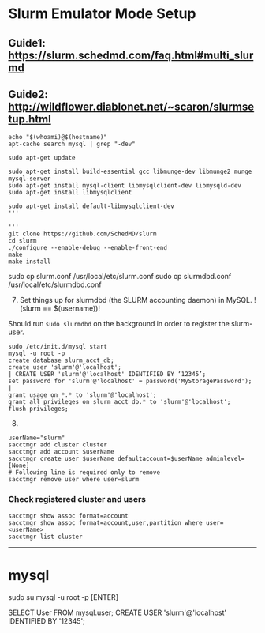 # Slurm Emulator Mode Setup

## Guide1: https://slurm.schedmd.com/faq.html#multi_slurmd
## Guide2: http://wildflower.diablonet.net/~scaron/slurmsetup.html

```
echo "$(whoami)@$(hostname)"
apt-cache search mysql | grep "-dev"
```

```
sudo apt-get update

sudo apt-get install build-essential gcc libmunge-dev libmunge2 munge mysql-server
sudo apt-get install mysql-client libmysqlclient-dev libmysqld-dev
sudo apt-get install libmysqlclient

sudo apt-get install default-libmysqlclient-dev
'''

'''
git clone https://github.com/SchedMD/slurm
cd slurm
./configure --enable-debug --enable-front-end
make
make install
```

sudo cp slurm.conf    /usr/local/etc/slurm.conf
sudo cp slurmdbd.conf /usr/local/etc/slurmdbd.conf

7. Set things up for slurmdbd (the SLURM accounting daemon) in MySQL. !(slurm == $(username))!

Should run `sudo slurmdbd` on the background in order to register the slurm-user.

```
sudo /etc/init.d/mysql start
mysql -u root -p
create database slurm_acct_db;
create user 'slurm'@'localhost';                                         | CREATE USER 'slurm'@'localhost' IDENTIFIED BY ‘12345’;
set password for 'slurm'@'localhost' = password('MyStoragePassword');    |
grant usage on *.* to 'slurm'@'localhost';
grant all privileges on slurm_acct_db.* to 'slurm'@'localhost';
flush privileges;
```

8. 


```
userName="slurm"
sacctmgr add cluster cluster
sacctmgr add account $userName
sacctmgr create user $userName defaultaccount=$userName adminlevel=[None]
# Following line is required only to remove
sacctmgr remove user where user=slurm
```

### Check registered cluster and users

```
sacctmgr show assoc format=account
sacctmgr show assoc format=account,user,partition where user=<userName>
sacctmgr list cluster
```

-----------

# mysql
sudo su
mysql -u root -p   [ENTER]

SELECT User FROM mysql.user;
CREATE USER 'slurm'@'localhost' IDENTIFIED BY '12345';
